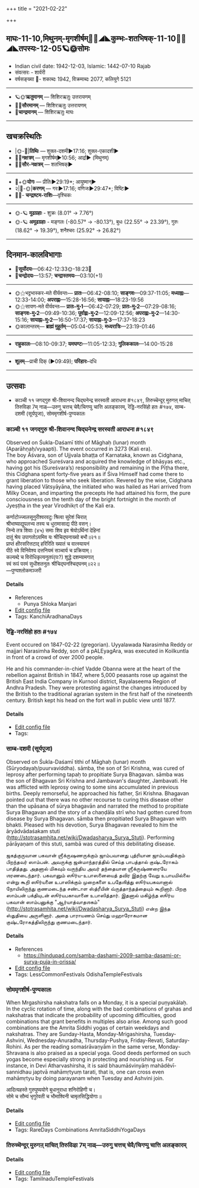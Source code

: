 +++
title = "2021-02-22"

+++
## माघः-11-10,मिथुनम्-मृगशीर्षम्🌛🌌◢◣कुम्भः-शतभिषक्-11-10🌌🌞◢◣तपस्यः-12-05🪐🌞सोमः
- Indian civil date: 1942-12-03, Islamic: 1442-07-10 Rajab
- संवत्सरः - शार्वरी
- वर्षसङ्ख्या 🌛- शकाब्दः 1942, विक्रमाब्दः 2077, कलियुगे 5121
___________________
- 🪐🌞**ऋतुमानम्** — शिशिरऋतुः उत्तरायणम्
- 🌌🌞**सौरमानम्** — शिशिरऋतुः उत्तरायणम्
- 🌛**चान्द्रमानम्** — शिशिरऋतुः माघः
___________________


## खचक्रस्थितिः
- |🌞-🌛|**तिथिः** — शुक्ल-दशमी►17:16; शुक्ल-एकादशी►  
- 🌌🌛**नक्षत्रम्** — मृगशीर्षम्►10:56; आर्द्रा► (मिथुनम्)  
- 🌌🌞**सौर-नक्षत्रम्** — शतभिषक्►  
___________________
- 🌛+🌞**योगः** — प्रीतिः►29:19*; आयुष्मान्►  
- २|🌛-🌞|**करणम्** — गरः►17:16; वणिजः►29:47*; विष्टिः►  
- 🌌🌛- **चन्द्राष्टम-राशिः**—वृश्चिकः  
___________________
- 🌞-🪐 **मूढग्रहाः** - शुक्रः (8.01° → 7.76°)
- 🌞-🪐 **अमूढग्रहाः** - मङ्गलः (-80.57° → -80.13°), बुधः (22.55° → 23.39°), गुरुः (18.62° → 19.39°), शनैश्चरः (25.92° → 26.82°)
___________________


## दिनमान-कालविभागाः
- 🌅**सूर्योदयः**—06:42-12:33🌞️-18:23🌇  
- 🌛**चन्द्रोदयः**—13:57; **चन्द्रास्तमयः**—03:10(+1)  
___________________
- 🌞⚝भट्टभास्कर-मते वीर्यवन्तः— **प्रातः**—06:42-08:10; **साङ्गवः**—09:37-11:05; **मध्याह्नः**—12:33-14:00; **अपराह्णः**—15:28-16:56; **सायाह्नः**—18:23-19:56  
- 🌞⚝सायण-मते वीर्यवन्तः— **प्रातः-मु॰1**—06:42-07:29; **प्रातः-मु॰2**—07:29-08:16; **साङ्गवः-मु॰2**—09:49-10:36; **पूर्वाह्णः-मु॰2**—12:09-12:56; **अपराह्णः-मु॰2**—14:30-15:16; **सायाह्नः-मु॰2**—16:50-17:37; **सायाह्नः-मु॰3**—17:37-18:23  
- 🌞कालान्तरम्— **ब्राह्मं मुहूर्तम्**—05:04-05:53; **मध्यरात्रिः**—23:19-01:46  
___________________
- **राहुकालः**—08:10-09:37; **यमघण्टः**—11:05-12:33; **गुलिककालः**—14:00-15:28  
___________________
- **शूलम्**—प्राची दिक् (►09:49); **परिहारः**–दधि  
___________________

## उत्सवाः
- काञ्ची ११ जगद्गुरु श्री-शिवानन्द चिद्घनेन्द्र सरस्वती आराधना #१८४९, तिरुच्चॆन्दूर् मुरुगऩ् माचित् तिरुविऴा 7म् नाळ्—उरुगु चत्तच् चेवै/चिगप्पु चात्ति अलङ्कारम्, रॆड्डि-नरसिंहो हतः #१७४, साम्ब-दशमी (सूर्यपूजा), सोममृगशीर्ष-पुण्यकालः
### काञ्ची ११ जगद्गुरु श्री-शिवानन्द चिद्घनेन्द्र सरस्वती आराधना #१८४९

Observed on Śukla-Daśamī tithi of Māghaḥ (lunar) month (Aparāhṇaḥ/vyaapti). The event occurred in 3273 (Kali era).  
The boy Ăśvara, son of Ujjvala bhaṭṭa of Karnataka, known as Cidghana, who approached Sureśvara and acquired the knowledge of bhāṣyas etc., having got his (Sureśvara’s) responsibility and remaining in the Pīṭha there, this Cidghana spent forty-five years as if Śiva Himself had come there to grant liberation to those who seek liberation. Revered by the wise, Cidghana having placed Vātsyāyāna, the initiated who was hailed as Hari arrived from Milky Ocean, and imparting the precepts He had attained his form, the pure consciousness on the tenth day of the bright fortnight in the month of Jyeṣṭha in the year Virodhikṛt of the Kali era.

कर्णाटोज्ज्वलसूनुरीश्वरवटुः श्रित्वा सुरेशं चिरात्  
श्रीभाष्याद्युपलभ्य तस्य च धुरामासाद्य पीठे वसन्।  
निन्ये तत्र शिवाः (४५) समाः शिव इव श्रेयोऽर्थिनां देहिनां  
दातुं श्रेय उपागतोऽयमिव यः श्रीचिद्घनाख्यो बभौ॥२१॥  
प्राप्तं क्षीरसरित्तटाद् हरिरिति ख्यातं च वात्स्यायनं  
पीठे स्वे विनिवेश्य दत्तनियमं सञ्चार्य च प्रक्रियाम्।  
कल्यब्दे च विरोधिकृत्यनुतपं(पः?) शुद्धे दशम्यामगात्  
स्वं रूपं परमं सुधीशतनुतः श्रीचिद्घनश्चिद्घनम्॥२२॥  
—पुण्यश्लोकमञ्जरी



#### Details
- References
  - Punya Shloka Manjari
- [Edit config file](https://github.com/jyotisham/adyatithi/tree/master/mahApuruSha/kAnchI-maTha/lunar_month/tithi/11/10/kAJcI_11_jagadguru_zrI~zivAnanda_cidghanEndra_sarasvatI_ArAdhanA.toml)
- Tags: KanchiAradhanaDays


### रॆड्डि-नरसिंहो हतः #१७४

Event occured on 1847-02-22 (gregorian). Uyyalawada Narasimha Reddy or majjari Narasimha Reddy, son of a pALEyagAra, was executed in Koilkuntla in front of a crowd of over 2000 people.

He and his commander-in-chief Vadde Obanna were at the heart of the rebellion against British in 1847, where 5,000 peasants rose up against the British East India Company in Kurnool district, Rayalaseema Region of Andhra Pradesh. They were protesting against the changes introduced by the British to the traditional agrarian system in the first half of the nineteenth century. British kept his head on the fort wall in public view until 1877.

#### Details
- [Edit config file](https://github.com/jyotisham/adyatithi/tree/master/mahApuruSha/xatra-later/gregorian/day/02/22/reDDi-narasiMho_hataH.toml)
- Tags: 


### साम्ब-दशमी (सूर्यपूजा)

Observed on Śukla-Daśamī tithi of Māghaḥ (lunar) month (Sūryodayaḥ/puurvaviddha). sāmba, the son of Sri Krishna, was cured of leprosy after performing tapaḥ to propitiate Surya Bhagavan. sāmba was the son of Bhagavan Sri Krishna and Jambavan's daughter, Jambavati. He was afflicted with leprosy owing to some sins accumulated in previous births. Deeply remorseful, he approached his father, Sri Krishna. Bhagavan pointed out that there was no other recourse to curing this disease other than the upāsana of sūrya bhagavān and narrated the method to propitiate Surya Bhagavan and the story of a chaṇḍāla strī who had gotten cured from disease by Surya Bhagavan. sāmba then propitiated Surya Bhagavan with bhakti. Pleased with his devotion, Surya Bhagavan revealed to him the āryādvādaśakam stuti (http://stotrasamhita.net/wiki/Dwadasharya_Surya_Stuti). Performing pārāyaṇam of this stuti, sambā was cured of this debilitating disease.

ஜகத்குருவான பகவான் ஶ்ரீக்ருஷணருக்கும் ஜாம்பவானது புத்ரியான ஜாம்பவதிக்கும் பிறந்தவர் ஸாம்பன்.  அவருக்கு ஜன்மாந்தரத்தில் செய்த பாபத்தால் குஷ்டரோகம் பாதித்தது. அதனால் மிகவும் வருந்திய அவர் தந்தையான ஶ்ரீக்ருஷ்ணரையே ஶரணடைந்தார். பகவானும் ஸூர்ய-உபாஸனையைத் தவிர இதற்கு வேறு உபாயமில்லை என்று கூறி ஸூர்யனை உபாஸிக்கும் முறைகளை உபதேஶித்து ஸூர்யபகவானால் நோயிலிருந்து குணமடைந்த சண்டாள ஸ்த்ரீயின் வ்ருத்தாந்தத்தையும் கூறினார். பிறகு ஸாம்பன் பக்தியுடன் ஸூர்யபகாவானை உபாஸித்தார். இதனால் மகிழ்ந்த ஸூர்ய பகவான் ஸாம்பனுக்கு "ஆர்யாத்வாதஶகம்" (http://stotrasamhita.net/wiki/Dwadasharya_Surya_Stuti) என்ற இந்த ஸ்துதியை அருளினார். அதை பாராயணம் செய்து மஹாரோகமான குஷ்டரோகத்திலிருந்து குணமடைந்தார்.

#### Details
- References
  - https://hindupad.com/samba-dashami-2009-samba-dasami-or-surya-puja-in-orissa/
- [Edit config file](https://github.com/jyotisham/adyatithi/tree/master/temples/Odisha/lunar_month/tithi/11/10/sAmba-dazamI__sUryapUjA.toml)
- Tags: LessCommonFestivals OdishaTempleFestivals


### सोममृगशीर्ष-पुण्यकालः

When Mrgashirsha nakshatra falls on a Monday, it is a special puṇyakālaḥ. In the cyclic rotation of time, along with the bad combinations of grahas and nakshatras that indicate the probability of upcoming difficulties, good combinations that grant benefits in multiples also arise. Among such good combinations are the Amrita Siddhi yogas of certain weekdays and nakshatras. They are Sunday-Hasta, Monday-Mrigashirsha, Tuesday-Ashvini, Wednesday-Anuradha, Thursday-Pushya, Friday-Revati, Saturday-Rohini. As per the reading somaśrāvaṇyām in the same verse, Monday-Shravana is also praised as a special yoga. Good deeds performed on such yogas become especially strong in protecting and nourishing us.
For instance, in Devi Atharvashirsha, it is said bhaumāśvinyāṃ mahādêvī-sannidhau japtvā mahāmṛtyuṃ tarati, that is, one can cross even mahāmṛtyu by doing parayanam when Tuesday and Ashvini join.

आदित्यहस्ते गुरुपुष्ययोगे बुधानुराधा शनिरोहिणी च।  
सोमे च सौम्यं भृगुरेवती च भौमाश्विनी चामृतसिद्धियोगाः॥



#### Details
- [Edit config file](https://github.com/jyotisham/adyatithi/tree/master/time_focus/amrita-siddhi/description_only/sOmamRgazIrSa-puNyakAlaH.toml)
- Tags: RareDays Combinations AmritaSiddhiYogaDays


### तिरुच्चॆन्दूर् मुरुगऩ् माचित् तिरुविऴा 7म् नाळ्—उरुगु चत्तच् चेवै/चिगप्पु चात्ति अलङ्कारम्



#### Details
- [Edit config file](https://github.com/jyotisham/adyatithi/tree/master/temples/Tamil/relative_event/tiruccendUr_mAcit_tiruvizhA_nir2aivu/offset__-5/tiruccendUr_murugan2_mAcit_tiruvizhA_%23%237%23%23m_nAL%E2%80%94urugu_cattac_cEvai_or_cigappu_cAtti_alaGkAram.toml)
- Tags: TamilnaduTempleFestivals


